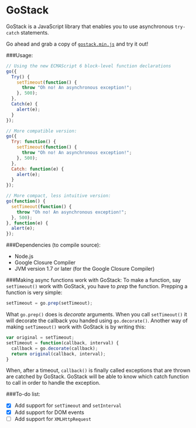 GoStack
=======

GoStack is a JavaScript library that enables you to use asynchronous ``try-catch`` statements.

Go ahead and grab a copy of [``gostack.min.js``](https://raw.githubusercontent.com/bartjoyce/GoStack/master/bin/gostack.min.js) and try it out!

###Usage:
```javascript
// Using the new ECMAScript 6 block-level function declarations
go({
  Try() {
    setTimeout(function() {
      throw "Oh no! An asynchronous exception!";
    }, 500);
  },
  Catch(e) {
    alert(e);
  }
});

// More compatible version:
go({
  Try: function() {
    setTimeout(function() {
      throw "Oh no! An asynchronous exception!";
    }, 500);
  },
  Catch: function(e) {
    alert(e);
  }
});

// More compact, less intuitive version:
go(function() {
  setTimeout(function() {
    throw "Oh no! An asynchronous exception!";
  }, 500);
}, function(e) {
  alert(e);
});
```

###Dependencies (to compile source):
- Node.js
- Google Closure Compiler
- JVM version 1.7 or later (for the Google Closure Compiler)

###Making async functions work with GoStack:
To make a function, say ``setTimeout()`` work with GoStack, you have to *prep* the function. Prepping a function is very simple:
```javascript
setTimeout = go.prep(setTimeout);
```
What ``go.prep()`` does is *decorate* arguments. When you call ``setTimeout()`` it will decorate the callback you handed using ``go.decorate()``. Another way of making ``setTimeout()`` work with GoStack is by writing this:
```javascript
var original = setTimeout;
setTimeout = function(callback, interval) {
  callback = go.decorate(callback);
  return original(callback, interval);
}
```
When, after a timeout, ``callback()`` is finally called exceptions that are thrown are catched by GoStack. GoStack will be able to know which catch function to call in order to handle the exception.

###To-do list:
- [X] Add support for ``setTimeout`` and ``setInterval``
- [X] Add support for DOM events
- [ ] Add support for ``XMLHttpRequest``
